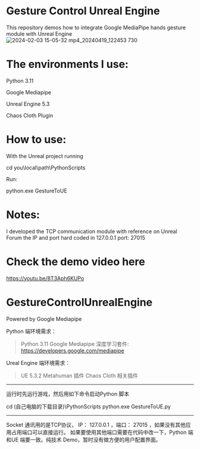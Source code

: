 # Gesture Control Unreal Engine
  This repository demos how to integrate Google MediaPipe hands gesture module with Unreal Engine
![2024-02-03 15-05-32 mp4_20240419_122453 730](https://github.com/baiyanghor/GestureControlUnrealEngine/assets/22685081/a608b058-aa1a-45b4-ab7c-98546dc71258)

# The environments I use:
  Python 3.11
  
  Google Mediapipe
  
  Unreal Engine 5.3
  
  Chaos Cloth Plugin

# How to use:
  With the Unreal project running
  
  cd you\local\path\PythonScripts
  
  Run:
  
  python.exe GestureToUE

# Notes:
I developed the TCP communication module with reference on Unreal Forum
the IP and port hard coded in 127.0.0.1 port: 27015

# Check the demo video here
  https://youtu.be/8T3Aph6KUPo

# GestureControlUnrealEngine
  Powered by Google Mediapipe

Python 端环境需求：

> Python 3.11
> Google Mediapipe 深度学习套件: https://developers.google.com/mediapipe

Ureal Engine 端环境需求：

>UE 5.3.2
>Metahuman 插件
>Chaos Cloth 相关插件

****************************************
运行时先运行游戏，然后用如下命令启动Python 脚本

cd (自己电脑的下载目录)\PythonScripts
python.exe GestureToUE.py

**************************************
Socket 通讯用的是TCP协议， IP： 127.0.0.1 ，端口： 27015 ，如果没有其他应用占用端口可以直接运行。
如果要使用其他端口需要在代码中改一下，Python 端和UE 端要一致。纯技术 Demo，暂时没有做方便的用户配置界面。
